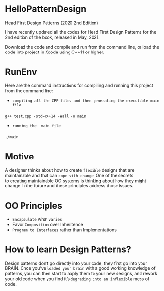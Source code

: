 # HelloPatternDesign
Head First Design Patterns (2020 2nd Edition)

I have recently updated all the codes for Head First Design Patterns for the 2nd edition of the book, released in May, 2021.

Download the code and compile and run from the command line, or load the code into project in Xcode using C++11 or higher.

# RunEnv
Here are the command instructions for compiling and running this project from the command line:
* `compiling all the CPP files and then generating the executable main file`
###
    g++ test.cpp -std=c++14 -Wall -o main
 
* `running the  main file`
###
    ./main
    
# Motive
A designer thinks about how to create `flexible` designs that are maintainable and that can `cope with change`. One of the secrets<br>
to creating maintainable OO systems is thinking about how they might change in the future and these principles address those issues.

# OO Principles
* `Encapsulate` what `varies`
* Favor `Composition` over Inheritence
* `Program to Interfaces` rather than Implementations

# How to learn Design Patterns?
Design patterns don’t go directly into your code, they first go into your BRAIN. Once you’ve `loaded your brain` with a good working knowledge
of patterns, you can then start to apply them to your new designs, and rework your old code when you find it’s `degrading into an inflexible`
mess of code.
